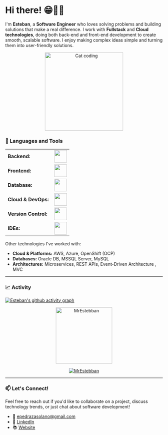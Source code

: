 # Hi there! 😁👋🏼 

I'm **Esteban**, a **Software Engineer** who loves solving problems and building solutions that make a real difference. I work with **Fullstack** and **Cloud technologies**, doing both back-end and front-end development to create smooth, scalable software. I enjoy making complex ideas simple and turning them into user-friendly solutions.

<div align="center">
    <img src="https://i.giphy.com/media/v1.Y2lkPTc5MGI3NjExOWM3OWdyMDNzY2k2MWdwdTFla3NicWZnanY1Y3FkNTlhazlxaGYzcSZlcD12MV9pbnRlcm5hbF9naWZfYnlfaWQmY3Q9Zw/scZPhLqaVOM1qG4lT9/giphy.gif" alt="Cat coding" width="250"/>
</div>

### 🧰 Languages and Tools
<div align="center">
  <table>
      <tr>
          <td style="font-weight: bold; padding-right: 10px; vertical-align: center; border: none;">Backend:</td>
          <td><img height="40" src="https://skillicons.dev/icons?i=java,spring,nodejs,cpp,python,cs"/></td>
      </tr>
      <tr>
          <td style="font-weight: bold; padding-right: 10px; vertical-align: center;">Frontend:</td>
          <td><img height="40" src="https://skillicons.dev/icons?i=angular,react,js,ts"/></td>
      </tr>
      <tr>
          <td style="font-weight: bold; padding-right: 10px; vertical-align: center; border: none;">Database:</td>
          <td><img height="40" src="https://skillicons.dev/icons?i=mysql"/></td>
      </tr>
      <tr>
          <td style="font-weight: bold; padding-right: 10px; vertical-align: center; border: none;">Cloud & DevOps:</td>
          <td><img height="40" src="https://skillicons.dev/icons?i=aws,azure,docker,kubernetes"/></td>
      </tr>
      <tr>
          <td style="font-weight: bold; padding-right: 10px; vertical-align: center; border: none;">Version Control:</td>
          <td><img height="40" src="https://skillicons.dev/icons?i=git,github"/></td>
      </tr>
      <tr>
          <td style="font-weight: bold; padding-right: 10px; vertical-align: center; border: none;">IDEs:</td>
          <td><img height="40" src="https://skillicons.dev/icons?i=vscode,eclipse,idea,androidstudio"/></td>
      </tr>
  </table>
</div>

Other technologies I've worked with:
- **Cloud & Platforms:** AWS, Azure, OpenShift (OCP)  
- **Databases:** Oracle DB, MSSQL Server, MySQL  
- **Architectures:** Microservices, REST APIs, Event-Driven Architecture , MVC

------

### 📈 Activity

[![Esteban's github activity graph](https://github-readme-activity-graph.vercel.app/graph?username=MrEstebban&bg_color=100f0f&color=4c5e9e&line=4c569e&point=403e41&area=true&hide_border=true)](https://github.com/ashutosh00710/github-readme-activity-graph)

<div align="center">
  <a href="https://github.com/MrEstebban">
    <img height="180em" src="https://github-readme-stats.vercel.app/api/top-langs?username=MrEstebban&show_icons=true&locale=en&layout=compact&theme=tokyonight" alt="MrEstebban"/>
  </a>
</div>
<p align="center">
  <a href="https://github.com/MrEstebban">
    <img src="https://github-readme-streak-stats.herokuapp.com/?user=MrEstebban&&theme=tokyonight" alt="MrEstebban" />
  </a>
</p>

------

### 📫 Let's Connect!

Feel free to reach out if you'd like to collaborate on a project, discuss technology trends, or just chat about software development!

- 📧 [epedrazasolano@gmail.com](mailto:epedrazasolano@gmail.com)
- 💼 [LinkedIn](https://www.linkedin.com/in/estebanpedraza/)
- 📚 [Website](https://mrestebban.github.io/personal-page/)
